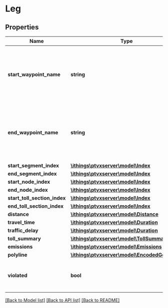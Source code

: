 # Leg

## Properties
Name | Type | Description | Notes
------------ | ------------- | ------------- | -------------
**start_waypoint_name** | **string** | The name of the start waypoint of the leg. This user-defined name is available only if InputWaypoint.name for the corresponding input waypoint is set. | [optional] 
**end_waypoint_name** | **string** | The name of the end waypoint of the leg. This user-defined name is available only if InputWaypoint.name for the corresponding input waypoint is set. | [optional] 
**start_segment_index** | [**\ithings\ptvxserver\model\Index**](Index.md) |  | [optional] 
**end_segment_index** | [**\ithings\ptvxserver\model\Index**](Index.md) |  | [optional] 
**start_node_index** | [**\ithings\ptvxserver\model\Index**](Index.md) |  | [optional] 
**end_node_index** | [**\ithings\ptvxserver\model\Index**](Index.md) |  | [optional] 
**start_toll_section_index** | [**\ithings\ptvxserver\model\Index**](Index.md) |  | [optional] 
**end_toll_section_index** | [**\ithings\ptvxserver\model\Index**](Index.md) |  | [optional] 
**distance** | [**\ithings\ptvxserver\model\Distance**](Distance.md) |  | 
**travel_time** | [**\ithings\ptvxserver\model\Duration**](Duration.md) |  | 
**traffic_delay** | [**\ithings\ptvxserver\model\Duration**](Duration.md) |  | [optional] 
**toll_summary** | [**\ithings\ptvxserver\model\TollSummary**](TollSummary.md) |  | [optional] 
**emissions** | [**\ithings\ptvxserver\model\Emissions**](Emissions.md) |  | [optional] 
**polyline** | [**\ithings\ptvxserver\model\EncodedGeometry**](EncodedGeometry.md) |  | [optional] 
**violated** | **bool** | If set to true, indicates that this leg contains a violation for the chosen vehicle. | 

[[Back to Model list]](../../README.md#documentation-for-models) [[Back to API list]](../../README.md#documentation-for-api-endpoints) [[Back to README]](../../README.md)

